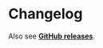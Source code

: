 # Changelog

Also see **[GitHub releases](https://github.com/dominique-mueller/exec-bin/releases)**.
